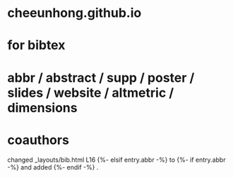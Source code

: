 # cheeunhong.github.io
# for bibtex
# abbr / abstract / supp / poster / slides / website / altmetric / dimensions
# coauthors 
<!-- https://github.com/alshedivat/al-folio/blob/master/_config.yml -->
changed _layouts/bib.html L16 
 {%- elsif entry.abbr -%} to  {%- if entry.abbr -%} 
 and added {%- endif -%}
 .